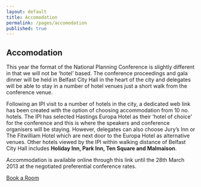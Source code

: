 ```yaml
---
layout: default
title: Accomodation
permalink: /pages/accomodation
published: true
---
```


## Accomodation

This year the format of the National Planning Conference is slightly different in that we will not be ‘hotel’ based.  The conference proceedings and gala dinner will be held in Belfast City Hall in the heart of the city and delegates will be able to stay in a number of hotel venues just a short walk from the conference venue.

Following an IPI visit to a number of hotels in the city, a dedicated web link has been created with the option of choosing accommodation from 10 no. hotels.  The IPI has selected Hastings Europa Hotel as their ‘hotel of choice’ for the conference and this is where the speakers and conference organisers will be staying.  However, delegates can also choose Jury’s Inn or The Fitwilliam Hotel which are next door to the Europa Hotel as alternative venues.  Other hotels viewed by the IPI within walking distance of Belfast City Hall includes **Holiday Inn, Park Inn, Ten Square and Malmaison**.

Accommodation is available online through this link until the 28th March 2013 at the negotiated preferential conference rates.

<a class="button" href="https://resweb.passkey.com/go/NPC2013">Book a Room</a>